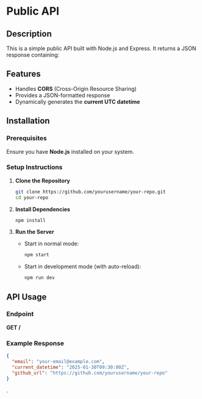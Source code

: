 # Public API

## Description
This is a simple public API built with Node.js and Express. It returns a JSON response containing:


## Features
- Handles **CORS** (Cross-Origin Resource Sharing)
- Provides a JSON-formatted response
- Dynamically generates the **current UTC datetime**

## Installation
### Prerequisites
Ensure you have **Node.js** installed on your system.

### Setup Instructions
1. **Clone the Repository**
   ```sh
   git clone https://github.com/yourusername/your-repo.git
   cd your-repo
   ```

2. **Install Dependencies**
   ```sh
   npm install
   ```

3. **Run the Server**
   - Start in normal mode:
     ```sh
     npm start
     ```
   - Start in development mode (with auto-reload):
     ```sh
     npm run dev
     ```

## API Usage
### Endpoint
**GET /**

### Example Response
```json
{
  "email": "your-email@example.com",
  "current_datetime": "2025-01-30T09:30:00Z",
  "github_url": "https://github.com/yourusername/your-repo"
}
```

.

